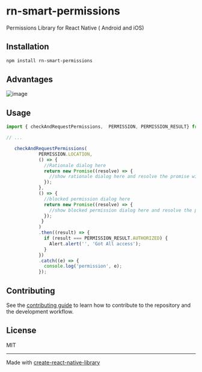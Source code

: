 # rn-smart-permissions

Permissions Library for React Native ( Android and iOS)

## Installation

```sh
npm install rn-smart-permissions
```

## Advantages

![image](https://github.com/jineshfrancs/rn-smart-permissions/blob/main/images/Slide1.png?raw=true)


## Usage

```js
import { checkAndRequestPermissions,  PERMISSION, PERMISSION_RESULT} from 'rn-smart-permissions';

// ...

   checkAndRequestPermissions(
            PERMISSION.LOCATION,
            () => {
              //Rationale dialog here
              return new Promise((resolve) => {
                //show rationale dialog here and resolve the promise with true to continue
              });
            },
            () => {
              //blocked permission dialog here
              return new Promise((resolve) => {
                //show blocked permission dialog here and resolve the promise with true to open settings
              });
             }
            )
            .then((result) => {
              if (result === PERMISSION_RESULT.AUTHORIZED) {
                Alert.alert('', 'Got All access');
              }
            })
            .catch((e) => {
              console.log('permission', e);
            });
```

## Contributing

See the [contributing guide](CONTRIBUTING.md) to learn how to contribute to the repository and the development workflow.

## License

MIT

---

Made with [create-react-native-library](https://github.com/callstack/react-native-builder-bob)
